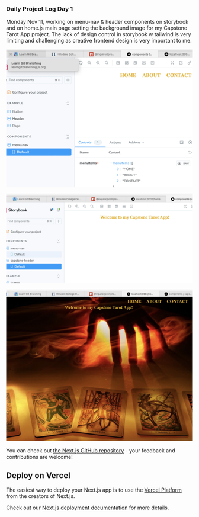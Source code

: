 ### Daily Project Log Day 1 

Monday Nov 11, working on menu-nav & header components on storybook and on home.js main page setting the background image for my Capstone Tarot App project. The lack of design control in storybook w tailwind is very limiting and challenging as creative frontend design is very important to me. 

![Alt text](public/imgs/readme-menu-nav.jpg) <br />

![Alt text](public/imgs/readme-header.jpg)  <br />

![Alt text](public/imgs/readme-home-1.jpg) <br />



You can check out [the Next.js GitHub repository](https://github.com/vercel/next.js) - your feedback and contributions are welcome!

## Deploy on Vercel

The easiest way to deploy your Next.js app is to use the [Vercel Platform](https://vercel.com/new?utm_medium=default-template&filter=next.js&utm_source=create-next-app&utm_campaign=create-next-app-readme) from the creators of Next.js.

Check out our [Next.js deployment documentation](https://nextjs.org/docs/pages/building-your-application/deploying) for more details.
